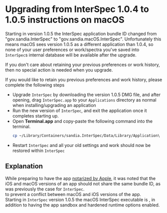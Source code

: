 # Upgrading from InterSpec 1.0.4 to 1.0.5 instructions on macOS
Starting in version 1.0.5 the InterSpec application bundle ID changed from "gov.sandia.InterSpec" to "gov.sandia.macOS.InterSpec".  Unfortunately this means macOS sees version 1.0.5 as a different application than 1.0.4, so none of your user preferences or work/spectra you've saved into `InterSpec`s internal database will be available after the upgrade.

If you don't care about retaining your previous preferences or work history, then no special action is needed when you upgrade.

If you would like to retain you previous preferences and work history, please complete the following steps
- Upgrade `InterSpec` by downloading the version 1.0.5 DMG file, and after opening, drag `InterSpec.app` to your `Applications` directory as normal when installing/upgrading an application
- Run the new version of `InterSpec`, and exit the application once it completes starting up.
- Open <b>Terminal.app</b> and copy-paste the following command into the terminal.
  ```bash
  cp ~/Library/Containers/sandia.InterSpec/Data/Library/Application\ Support/sandia.InterSpec/InterSpecUserData.db ~/Library/Containers/gov.sandia.macOS.InterSpec/Data/Library/Application\ Support/sandia.InterSpec/
  ```
- Restart `InterSpec` and all your old settings and work should now be restored within `InterSpec`


## Explanation
While preparing to have the app [notarized by Apple](https://developer.apple.com/documentation/security/notarizing_your_app_before_distribution), it was noted that the iOS and macOS versions of an app should not share the same bundle ID, as was previously the case for `InterSpec`.  
to prevent a conflict between macOS and iOS versions of the app.  
Starting in `InterSpec` version 1.0.5 the macOS InterSpec executable is , in addition to having the app sandbox and hardened runtime options enabled.
